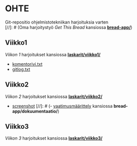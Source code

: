# OHTE
Git-repositio ohjelmistotekniikan harjoituksia varten\
[//]: # (Oma harjoitystyö *Get This Bread* kansiossa **[bread-app/](bread-app/)**)
## Viikko1
*Viikon 1* harjoitukset kansiossa **[laskarit/viikko1/](laskarit/viikko1/)**
- [komentorivi.txt](laskarit/viikko1/komentorivi.txt)
- [gitlog.txt](laskarit/viikko1/gitlog.txt)

## Viikko2
*Viikon 2* harjoitukset kansiossa **[laskarit/viikko2/](laskarit/viikko2/)**
- [screenshot](laskarit/viikko2/Screenshot_coverage_2023-03-24_14-03-39.png)
[//]: # (- [vaatimusmäärittely](bread-app/dokumentaatio/vaatimusmaarittely.md) kansiossa **bread-app/dokuumentaatio/**)

## Viikko3 
*Viikon 3* harjoitukset kansiossa **[laskarit/viikko3/](laskarit/viikko3/)**
